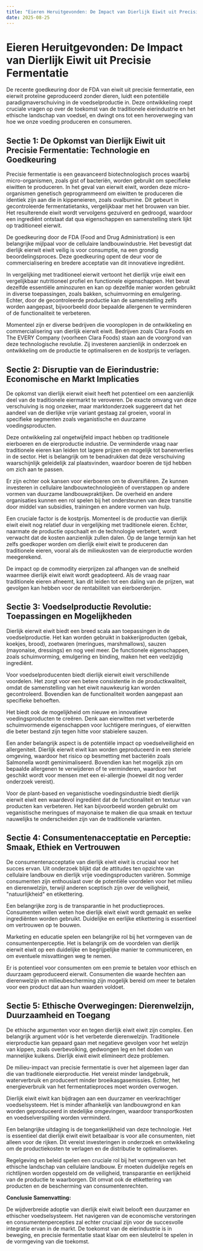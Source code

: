```yaml
---
title: "Eieren Heruitgevonden: De Impact van Dierlijk Eiwit uit Precisie Fermentatie"
date: 2025-08-25
---
```


# Eieren Heruitgevonden: De Impact van Dierlijk Eiwit uit Precisie Fermentatie

De recente goedkeuring door de FDA van eiwit uit precisie fermentatie, een eierwit proteïne geproduceerd zonder dieren, luidt een potentiële paradigmaverschuiving in de voedselproductie in. Deze ontwikkeling roept cruciale vragen op over de toekomst van de traditionele eierindustrie en het ethische landschap van voedsel, en dwingt ons tot een heroverweging van hoe we onze voeding produceren en consumeren.

## Sectie 1: De Opkomst van Dierlijk Eiwit uit Precisie Fermentatie: Technologie en Goedkeuring

Precisie fermentatie is een geavanceerd biotechnologisch proces waarbij micro-organismen, zoals gist of bacteriën, worden gebruikt om specifieke eiwitten te produceren. In het geval van eierwit eiwit, worden deze micro-organismen genetisch geprogrammeerd om eiwitten te produceren die identiek zijn aan die in kippeneieren, zoals ovalbumine. Dit gebeurt in gecontroleerde fermentatietanks, vergelijkbaar met het brouwen van bier. Het resulterende eiwit wordt vervolgens gezuiverd en gedroogd, waardoor een ingrediënt ontstaat dat qua eigenschappen en samenstelling sterk lijkt op traditioneel eierwit.

De goedkeuring door de FDA (Food and Drug Administration) is een belangrijke mijlpaal voor de cellulaire landbouwindustrie. Het bevestigt dat dierlijk eierwit eiwit veilig is voor consumptie, na een grondig beoordelingsproces. Deze goedkeuring opent de deur voor de commercialisering en bredere acceptatie van dit innovatieve ingrediënt.

In vergelijking met traditioneel eierwit vertoont het dierlijk vrije eiwit een vergelijkbaar nutritioneel profiel en functionele eigenschappen. Het bevat dezelfde essentiële aminozuren en kan op dezelfde manier worden gebruikt in diverse toepassingen, zoals bakken, schuimvorming en emulgering. Echter, door de gecontroleerde productie kan de samenstelling zelfs worden aangepast, bijvoorbeeld door bepaalde allergenen te verminderen of de functionaliteit te verbeteren.

Momenteel zijn er diverse bedrijven die vooroplopen in de ontwikkeling en commercialisering van dierlijk eierwit eiwit. Bedrijven zoals Clara Foods en The EVERY Company (voorheen Clara Foods) staan aan de voorgrond van deze technologische revolutie. Zij investeren aanzienlijk in onderzoek en ontwikkeling om de productie te optimaliseren en de kostprijs te verlagen.

## Sectie 2: Disruptie van de Eierindustrie: Economische en Markt Implicaties

De opkomst van dierlijk eierwit eiwit heeft het potentieel om een aanzienlijk deel van de traditionele eiermarkt te veroveren. De exacte omvang van deze verschuiving is nog onzeker, maar marktonderzoek suggereert dat het aandeel van de dierlijke vrije variant gestaag zal groeien, vooral in specifieke segmenten zoals veganistische en duurzame voedingsproducten.

Deze ontwikkeling zal ongetwijfeld impact hebben op traditionele eierboeren en de eierproductie industrie. De verminderde vraag naar traditionele eieren kan leiden tot lagere prijzen en mogelijk tot banenverlies in de sector. Het is belangrijk om te benadrukken dat deze verschuiving waarschijnlijk geleidelijk zal plaatsvinden, waardoor boeren de tijd hebben om zich aan te passen.

Er zijn echter ook kansen voor eierboeren om te diversifiëren. Ze kunnen investeren in cellulaire landbouwtechnologieën of overstappen op andere vormen van duurzame landbouwpraktijken. De overheid en andere organisaties kunnen een rol spelen bij het ondersteunen van deze transitie door middel van subsidies, trainingen en andere vormen van hulp.

Een cruciale factor is de kostprijs. Momenteel is de productie van dierlijk eiwit eiwit nog relatief duur in vergelijking met traditionele eieren. Echter, naarmate de productie opschaalt en de technologie verbetert, wordt verwacht dat de kosten aanzienlijk zullen dalen. Op de lange termijn kan het zelfs goedkoper worden om dierlijk eiwit eiwit te produceren dan traditionele eieren, vooral als de milieukosten van de eierproductie worden meegerekend.

De impact op de commodity eierprijzen zal afhangen van de snelheid waarmee dierlijk eiwit eiwit wordt geadopteerd. Als de vraag naar traditionele eieren afneemt, kan dit leiden tot een daling van de prijzen, wat gevolgen kan hebben voor de rentabiliteit van eierboerderijen.

## Sectie 3: Voedselproductie Revolutie: Toepassingen en Mogelijkheden

Dierlijk eierwit eiwit biedt een breed scala aan toepassingen in de voedselproductie. Het kan worden gebruikt in bakkerijproducten (gebak, koekjes, brood), zoetwaren (meringues, marshmallows), sauzen (mayonaise, dressings) en nog veel meer. De functionele eigenschappen, zoals schuimvorming, emulgering en binding, maken het een veelzijdig ingrediënt.

Voor voedselproducenten biedt dierlijk eierwit eiwit verschillende voordelen. Het zorgt voor een betere consistentie in de productkwaliteit, omdat de samenstelling van het eiwit nauwkeurig kan worden gecontroleerd. Bovendien kan de functionaliteit worden aangepast aan specifieke behoeften.

Het biedt ook de mogelijkheid om nieuwe en innovatieve voedingsproducten te creëren. Denk aan eierwitten met verbeterde schuimvormende eigenschappen voor luchtigere meringues, of eierwitten die beter bestand zijn tegen hitte voor stabielere sauzen.

Een ander belangrijk aspect is de potentiële impact op voedselveiligheid en allergeniteit. Dierlijk eierwit eiwit kan worden geproduceerd in een steriele omgeving, waardoor het risico op besmetting met bacteriën zoals Salmonella wordt geminimaliseerd. Bovendien kan het mogelijk zijn om bepaalde allergenen te verwijderen of te verminderen, waardoor het geschikt wordt voor mensen met een ei-allergie (hoewel dit nog verder onderzoek vereist).

Voor de plant-based en veganistische voedingsindustrie biedt dierlijk eierwit eiwit een waardevol ingrediënt dat de functionaliteit en textuur van producten kan verbeteren. Het kan bijvoorbeeld worden gebruikt om veganistische meringues of mayonaise te maken die qua smaak en textuur nauwelijks te onderscheiden zijn van de traditionele varianten.

## Sectie 4: Consumentenacceptatie en Perceptie: Smaak, Ethiek en Vertrouwen

De consumentenacceptatie van dierlijk eiwit eiwit is cruciaal voor het succes ervan. Uit onderzoek blijkt dat de attitudes ten opzichte van cellulaire landbouw en dierlijk vrije voedingsproducten variëren. Sommige consumenten zijn enthousiast over de potentiële voordelen voor het milieu en dierenwelzijn, terwijl anderen sceptisch zijn over de veiligheid, "natuurlijkheid" en etikettering.

Een belangrijke zorg is de transparantie in het productieproces. Consumenten willen weten hoe dierlijk eiwit eiwit wordt gemaakt en welke ingrediënten worden gebruikt. Duidelijke en eerlijke etikettering is essentieel om vertrouwen op te bouwen.

Marketing en educatie spelen een belangrijke rol bij het vormgeven van de consumentenperceptie. Het is belangrijk om de voordelen van dierlijk eierwit eiwit op een duidelijke en begrijpelijke manier te communiceren, en om eventuele misvattingen weg te nemen.

Er is potentieel voor consumenten om een premie te betalen voor ethisch en duurzaam geproduceerd eierwit. Consumenten die waarde hechten aan dierenwelzijn en milieubescherming zijn mogelijk bereid om meer te betalen voor een product dat aan hun waarden voldoet.

## Sectie 5: Ethische Overwegingen: Dierenwelzijn, Duurzaamheid en Toegang

De ethische argumenten voor en tegen dierlijk eiwit eiwit zijn complex. Een belangrijk argument vóór is het verbeterde dierenwelzijn. Traditionele eierproductie kan gepaard gaan met negatieve gevolgen voor het welzijn van kippen, zoals overbevolking, gedwongen leg en het doden van mannelijke kuikens. Dierlijk eiwit eiwit elimineert deze problemen.

De milieu-impact van precisie fermentatie is over het algemeen lager dan die van traditionele eierproductie. Het vereist minder landgebruik, waterverbruik en produceert minder broeikasgasemissies. Echter, het energieverbruik van het fermentatieproces moet worden overwogen.

Dierlijk eiwit eiwit kan bijdragen aan een duurzamer en veerkrachtiger voedselsysteem. Het is minder afhankelijk van landbouwgrond en kan worden geproduceerd in stedelijke omgevingen, waardoor transportkosten en voedselverspilling worden verminderd.

Een belangrijke uitdaging is de toegankelijkheid van deze technologie. Het is essentieel dat dierlijk eiwit eiwit betaalbaar is voor alle consumenten, niet alleen voor de rijken. Dit vereist investeringen in onderzoek en ontwikkeling om de productiekosten te verlagen en de distributie te optimaliseren.

Regelgeving en beleid spelen een cruciale rol bij het vormgeven van het ethische landschap van cellulaire landbouw. Er moeten duidelijke regels en richtlijnen worden opgesteld om de veiligheid, transparantie en eerlijkheid van de productie te waarborgen. Dit omvat ook de etikettering van producten en de bescherming van consumentenrechten.

**Conclusie Samenvatting:**

De wijdverbreide adoptie van dierlijk eiwit eiwit belooft een duurzamer en ethischer voedselsysteem. Het navigeren van de economische verstoringen en consumentenpercepties zal echter cruciaal zijn voor de succesvolle integratie ervan in de markt. De toekomst van de eierindustrie is in beweging, en precisie fermentatie staat klaar om een sleutelrol te spelen in de vormgeving van die toekomst.